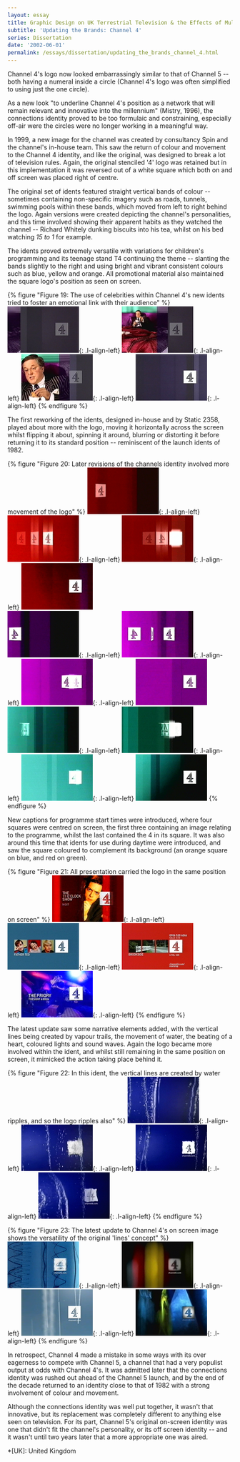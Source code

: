 ```yaml
---
layout: essay
title: Graphic Design on UK Terrestrial Television & the Effects of Multi-Channel Growth
subtitle: 'Updating the Brands: Channel 4'
series: Dissertation
date: '2002-06-01'
permalink: /essays/dissertation/updating_the_brands_channel_4.html
---
```

Channel 4's logo now looked embarrassingly similar to that of Channel 5 -- both having a numeral inside a circle (Channel 4's logo was often simplified to using just the one circle).

As a new look "to underline Channel 4's position as a network that will remain relevant and innovative into the millennium" (Mistry, 1996), the connections identity proved to be too formulaic and constraining, especially off-air were the circles were no longer working in a meaningful way.

In 1999, a new image for the channel was created by consultancy Spin and the channel's in-house team. This saw the return of colour and movement to the Channel 4 identity, and like the original, was designed to break a lot of television rules. Again, the original stenciled '4' logo was retained but in this implementation it was reversed out of a white square which both on and off screen was placed right of centre.

The original set of idents featured straight vertical bands of colour -- sometimes containing non-specific imagery such as roads, tunnels, swimming pools within these bands, which moved from left to right behind the logo. Again versions were created depicting the channel's personalities, and this time involved showing their apparent habits as they watched the channel -- Richard Whitely dunking biscuits into his tea, whilst on his bed watching <cite>15 to 1</cite> for example.

The idents proved extremely versatile with variations for children's programming and its teenage stand T4 continuing the theme -- slanting the bands slightly to the right and using bright and vibrant consistent colours such as blue, yellow and orange. All promotional material also maintained the square logo's position as seen on screen.

{% figure "Figure 19: The use of celebrities within Channel 4's new idents tried to foster an emotional link with their audience" %}
![Channel 4 'Richard Whitely' ident, 2002](/assets/images/essays/dissertation/figure-19a.png){: .l-align-left}
![Channel 4 'Richard Whitely' ident, 2002](/assets/images/essays/dissertation/figure-19b.png){: .l-align-left}
![Channel 4 'Richard Whitely' ident, 2002](/assets/images/essays/dissertation/figure-19c.png){: .l-align-left}
![Channel 4 'Richard Whitely' ident, 2002](/assets/images/essays/dissertation/figure-19d.png){: .l-align-left}
{% endfigure %}

The first reworking of the idents, designed in-house and by Static 2358, played about more with the logo, moving it horizontally across the screen whilst flipping it about, spinning it around, blurring or distorting it before returning it to its standard position -- reminiscent of the launch idents of 1982.

{% figure "Figure 20: Later revisions of the channels identity involved more movement of the logo" %}
![Channel 4 'Red' ident, 2001](/assets/images/essays/dissertation/figure-20a.png){: .l-align-left}
![Channel 4 'Red' ident, 2001](/assets/images/essays/dissertation/figure-20b.png){: .l-align-left}
![Channel 4 'Red' ident, 2001](/assets/images/essays/dissertation/figure-20c.png){: .l-align-left}
![Channel 4 'Red' ident, 2001](/assets/images/essays/dissertation/figure-20d.png)<br/>
![Channel 4 'Purple' ident, 2001](/assets/images/essays/dissertation/figure-20e.png){: .l-align-left}
![Channel 4 'Purple' ident, 2001](/assets/images/essays/dissertation/figure-20f.png){: .l-align-left}
![Channel 4 'Purple' ident, 2001](/assets/images/essays/dissertation/figure-20g.png){: .l-align-left}
![Channel 4 'Purple' ident, 2001](/assets/images/essays/dissertation/figure-20h.png)<br/>
![Channel 4 'Green' ident, 2001](/assets/images/essays/dissertation/figure-20i.png){: .l-align-left}
![Channel 4 'Green' ident, 2001](/assets/images/essays/dissertation/figure-20j.png){: .l-align-left}
![Channel 4 'Green' ident, 2001](/assets/images/essays/dissertation/figure-20k.png){: .l-align-left}
![Channel 4 'Green' ident, 2001](/assets/images/essays/dissertation/figure-20l.png)
{% endfigure %}

New captions for programme start times were introduced, where four squares were centred on screen, the first three containing an image relating to the programme, whilst the last contained the 4 in its square. It was also around this time that idents for use during daytime were introduced, and saw the square coloured to complement its background (an orange square on blue, and red on green).

{% figure "Figure 21: All presentation carried the logo in the same position on screen" %}
![Channel 4 'Lines' next-up caption, 1999](/assets/images/essays/dissertation/figure-21a.png){: .l-align-left}
![Channel 4 'Lines' holding caption, 2000](/assets/images/essays/dissertation/figure-21b.png){: .l-align-left}
![Channel 4 'Lines' information caption, 2000](/assets/images/essays/dissertation/figure-21c.png){: .l-align-left}
![Channel 4 'Lines' promotion end caption, 2003](/assets/images/essays/dissertation/figure-21d.png){: .l-align-left}
{% endfigure %}

The latest update saw some narrative elements added, with the vertical lines being created by vapour trails, the movement of water, the beating of a heart, coloured lights and sound waves. Again the logo became more involved within the ident, and whilst still remaining in the same position on screen, it mimicked the action taking place behind it.

{% figure "Figure 22: In this ident, the vertical lines are created by water ripples, and so the logo ripples also" %}
![Channel 4 'Water' ident, 2002](/assets/images/essays/dissertation/figure-22a.png){: .l-align-left}
![Channel 4 'Water' ident, 2002](/assets/images/essays/dissertation/figure-22b.png){: .l-align-left}
![Channel 4 'Water' ident, 2002](/assets/images/essays/dissertation/figure-22c.png){: .l-align-left}
![Channel 4 'Water' ident, 2002](/assets/images/essays/dissertation/figure-22d.png){: .l-align-left}
{% endfigure %}

{% figure "Figure 23: The latest update to Channel 4's on screen image shows the versatility of the original 'lines' concept" %}
![Channel 4 'Waveforms' ident, 2002](/assets/images/essays/dissertation/figure-23a.png){: .l-align-left}
![Channel 4 'Slots' ident, 2002](/assets/images/essays/dissertation/figure-23b.png){: .l-align-left}
![Channel 4 'Vapour Trails' ident, 2002](/assets/images/essays/dissertation/figure-23c.png){: .l-align-left}
![Channel 4 'Film' ident, 2002](/assets/images/essays/dissertation/figure-23d.png){: .l-align-left}
{% endfigure %}

In retrospect, Channel 4 made a mistake in some ways with its over eagerness to compete with Channel 5, a channel that had a very populist output at odds with Channel 4's. It was admitted later that the connections identity was rushed out ahead of the Channel 5 launch, and by the end of the decade returned to an identity close to that of 1982 with a strong involvement of colour and movement.

Although the connections identity was well put together, it wasn't that innovative, but its replacement was completely different to anything else seen on television. For its part, Channel 5's original on-screen identity was one that didn't fit the channel's personality, or its off screen identity -- and it wasn't until two years later that a more appropriate one was aired.

*[UK]: United Kingdom
